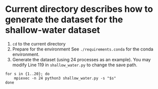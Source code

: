 # Current directory describes how to generate the dataset for the shallow-water dataset
1. `cd` to the current directory
2. Prepare for the environment
See `./requirements.conda` for the conda environment.
3. Generate the dataset (using 24 processes as an example). You may modify Line 119 in `shallow_water.py` to change the save path.
```
for s in {1..20}; do
    mpiexec -n 24 python3 shallow_water.py -s "$s"
done
```
